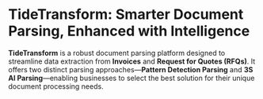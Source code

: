 # TideTransform: Smarter Document Parsing, Enhanced with Intelligence

**TideTransform** is a robust document parsing platform designed to streamline data extraction from **Invoices** and **Request for Quotes (RFQs)**. It offers two distinct parsing approaches—**Pattern Detection Parsing** and **3S AI Parsing**—enabling businesses to select the best solution for their unique document processing needs.
